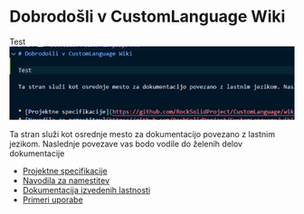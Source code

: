 # Dobrodošli v CustomLanguage Wiki

Test
![alt text](pictures/image.png)

Ta stran služi kot osrednje mesto za dokumentacijo povezano z lastnim jezikom. Naslednje povezave vas bodo vodile do želenih delov dokumentacije


* [Projektne specifikacije](https://github.com/RockSolidProject/CustomLanguage/wiki/Projektne-Specifikacije)
* [Navodila za namestitev](https://github.com/RockSolidProject/CustomLanguage/wiki/Projektne-Specifikacije)
* [Dokumentacija izvedenih lastnosti](https://github.com/RockSolidProject/CustomLanguage/wiki/Projektne-Specifikacije)
* [Primeri uporabe](https://github.com/RockSolidProject/CustomLanguage/wiki/Primeri-Uporabe)

